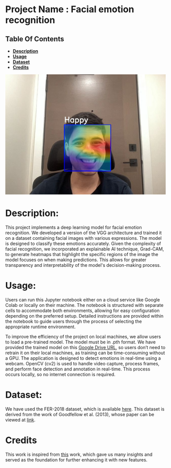 # Project Name : Facial emotion recognition
## Table Of Contents
- **[Description](#p1)**
- **[Usage](#p2)**
- **[Dataset](#p3)**
- **[Credits](#p4)**

![Happy Prediction with Grad-CAM enabled](images/happy_prediction_gradCam.jpeg)

<a id="p1"></a> 
# Description:

This project implements a deep learning model for facial emotion recognition. We developed a version of the VGG architecture and trained it on a dataset containing facial images with various expressions. The model is designed to classify these emotions accurately. Given the complexity of facial recognition, we incorporated an explainable AI technique, Grad-CAM, to generate heatmaps that highlight the specific regions of the image the model focuses on when making predictions. This allows for greater transparency and interpretability of the model's decision-making process.

<a id="p2"></a> 
# Usage:

Users can run this Jupyter notebook either on a cloud service like Google Colab or locally on their machine. The notebook is structured with separate cells to accommodate both environments, allowing for easy configuration depending on the preferred setup. Detailed instructions are provided within the notebook to guide users through the process of selecting the appropriate runtime environment.

To improve the efficiency of the project on local machines, we allow users to load a pre-trained model. The model must be in .pth format. We have provided the trained model on this [Google Drive URL](https://drive.google.com/file/d/1GvKBlf37QaYKr0TqhKi4oK736Km18a5M/view?usp=sharing), so users don’t need to retrain it on their local machines, as training can be time-consuming without a GPU.
The application is designed to detect emotions in real-time using a webcam. OpenCV (cv2) is used to handle video capture, process frames, and perform face detection and annotation in real-time. This process occurs locally, so no internet connection is required.

<a id="p3"></a> 
# Dataset:

We have used the FER-2018 dataset, which is available [here](https://www.kaggle.com/datasets/ashishpatel26/fer2018/data). This dataset is derived from the work of Goodfellow et al. (2013), whose paper can be viewed at [link](https://arxiv.org/pdf/1307.0414).

<a id="p4"></a> 
# Credits
This work is inspired from [this](https://github.com/omarsayed7/Deep-Emotion) work, which gave us many insights and served as the foundation for further enhancing it with new features.

